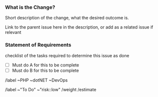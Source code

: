 <!-- Title: Issue-Deliverable.md -->
<!--- THIS TEMPLATE IS TO BE USED FOR BREAKING DOWN ISSUES INTO SMALLER DELIVERABLES NOT FOR BUGS OR CHANGE REQUESTS -->

### What is the Change?

Short description of the change, what the desired outcome is.

Link to the parent issue here in the description, or add as a related issue if relevant


### Statement of Requirements

checklist of the tasks required to determine this issue as done

- [ ] Must do A for this to be complete
- [ ] Must do B for this to be complete

<!-- ENFORCEMENT-END -->
<!--- Set Team label - Delete as appropriate -->
/label ~PHP ~dotNET ~DevOps

<!--- set product or project labels if available  -->


<!--- set initial issue status, risk and weight  -->
/label ~"To Do" ~"risk::low" 
/weight
/estimate
